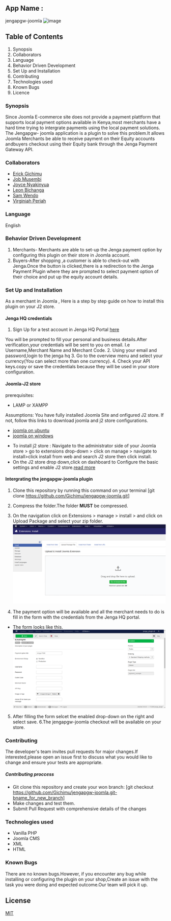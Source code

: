 ## App Name :
jengapgw-joomla
![image](https://kenyayote.com/wp-content/uploads/2018/08/Jenga-Payment-Gateway-and-Jenga-API-integration-registration-charges-and-what-it-is-equity-bank.jpg)

## Table of Contents
1. Synopsis
2. Collaborators
3. Language
4. Behavior Driven Development
5. Set Up and Installation
6. Contributing
7. Technologies used
8. Known Bugs
9. Licence

### Synopsis
Since Joomla E-commerce site does not provide a payment plattform that supports local payment options available in Kenya,most merchants have a hard time trying to intergrate payments using the local payment solutions. The Jengapgw- joomla  application is a plugin to solve this problem.It  allows Joomla Merchants be able to receive payment on their Equity accounts andbuyers checkout using their Equity bank through the Jenga Payment Gateway API.


### Collaborators
* [Erick Gichimu](https://github.com/Gichimu)
* [Job Musembi](https://github.com/JobMusembi)
* [Joyce Nyakinyua](https://github.com/Nyakinyua)
* [Leon Bichanga](https://github.com/Bchizi)
* [Sam Wendo](https://github.com/Samwendo)
* [Virginiah Periah](https://github.com/virginiah894)

### Language
English

### Behavior Driven Development
1. Merchants- Merchants are able to set-up the Jenga payment option by configuring this plugin on their store in Joomla account.
2. Buyers-After shopping ,a customer is able to check-out  with Jenga.Once the button is clicked,there is a redirection to the Jenga Payment Plugin where they are prompted to select payment option of their choice and put up the equity account details.

### Set Up and Installation
 As a merchant in Joomla , Here is a step by step guide on how to install this plugin on your J2 store.
#### Jenga HQ credentials
 1. Sign Up for a test account in Jenga HQ Portal [here](https://test.jengahq.io/#!/authenticate)

 You will be prompted to fill your personal and business details.After verification,your credentials will be sent to you on email. I.e Username,Merchant Name and Merchant Code.
2. Using your email and password,login to the jenga hq
3. Go to the overview menu and select your currency(You can select more than one currency).
4. Check your API keys.copy or save the credentials because they will be used in your store configuration. 


#### Joomla-J2 store
prerequisites:
  * LAMP or XAMPP

Assumptions:
You have fully installed Joomla Site and onfigured J2 store. If not, follow this links to download  joomla and j2 store configurations.
* [joomla on ubuntu](https://hostadvice.com/how-to/how-to-install-joomla-on-an-ubuntu-18-04-vps-or-dedicated-server/)
* [joomla on windows](https://websiteforstudents.com/install-joomla-cms-on-windows-10-desktop-server-with-xampp-support/)

 - To install j2 store : Navigate to the administrator side of your Joomla store > go to extensions drop-down > click on manage > navigate to install>click install from web and search J2 store then click install.
 - On the J2 store drop down,click on dashboard to  Configure the basic settings and enable J2 store.[read more](https://docs.j2store.org/)


 #### Intergrating the jengapgw-joomla plugin
 1. Clone this repository by running this command on your terminal 
 [git clone https://github.com/Gichimu/jengapgw-joomla.git]
 2. Compress the folder.The folder **MUST** be compressed.
 3. On the navigation click on Extensions > manage > install > and click on Upload Package and select your zip folder.
![image](img/photo.png)

 4. The payment option will be available and all the merchant needs to do is fill in the form with the credentials from the Jenga HQ portal.
 - The form looks like this.
 ![image](img/form.png)
 5. After filling the form selcet the enabled drop-down on the right and select save.
 6.The  jengapgw-joomla checkout will be available on your store.



### Contributing
The developer's team invites pull requests for major changes.If interested,please open an issue first to discuss what you would like to change and ensure your tests are appropriate.
 ##### Contributing proccess
 * Git clone this repository and create your won branch:
[git checkout https://github.com/Gichimu/jengapgw-joomla.git-bname_for_new_branch]
* Make changes and test them.
* Submit Pull Request with comprehensive details of  the changes
### Technologies used
  * Vanilla PHP
  * Joomla CMS
  * XML
  * HTML
### Known Bugs
 There are no known bugs.However, if you encounter any bug while installing or configuring the plugin on your shop,Create an issue with the task you were doing and expected outcome.Our team will pick it up.



## License
[MIT](https://github.com/Gichimu/jengapgw-joomla/blob/master/LICENSE)

